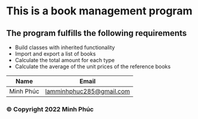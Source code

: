 # This is a book management program

## The program fulfills the following requirements
* Build classes with inherited functionality
* Import and export a list of books
* Calculate the total amount for each type
* Calculate the average of the unit prices of the reference books

|Name|Email|
|----|-----|
|Minh Phúc|lamminhphuc285@gmail.com|

### © Copyright 2022 Minh Phúc
